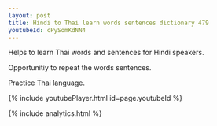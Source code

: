 ```yaml
---
layout: post
title: Hindi to Thai learn words sentences dictionary 479 
youtubeId: cPySomKdNN4
---
```

 
 
Helps to learn Thai words and sentences for Hindi speakers.

Opportunitiy to repeat the words sentences. 

Practice Thai language. 
 
{% include youtubePlayer.html id=page.youtubeId %}
 
 
{% include analytics.html %}